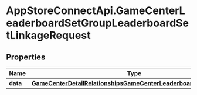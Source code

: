 # AppStoreConnectApi.GameCenterLeaderboardSetGroupLeaderboardSetLinkageRequest

## Properties

Name | Type | Description | Notes
------------ | ------------- | ------------- | -------------
**data** | [**GameCenterDetailRelationshipsGameCenterLeaderboardSetsDataInner**](GameCenterDetailRelationshipsGameCenterLeaderboardSetsDataInner.md) |  | 


